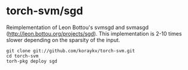 torch-svm/sgd
=============

Reimplementation of Leon Bottou's svmsgd and svmasgd (http://leon.bottou.org/projects/sgd). 
This implementation is 2-10 times slower depending on the sparsity of the input.

```
git clone git://github.com/koraykv/torch-svm.git
cd torch-svm
torh-pkg deploy sgd
```
